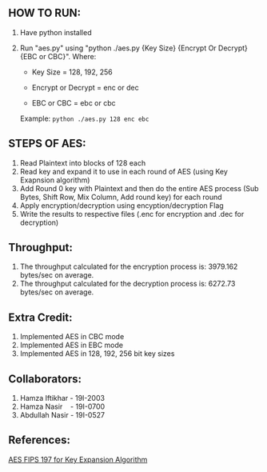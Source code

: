 ## HOW TO RUN:

1) Have python installed
2) Run "aes.py" using "python ./aes.py {Key Size} {Encrypt Or Decrypt} {EBC or CBC}".
   Where:
  
    - Key Size = 128, 192, 256

    - Encrypt or Decrypt = enc or dec

    - EBC or CBC = ebc or cbc

    Example: `python ./aes.py 128 enc ebc`

## STEPS OF AES:

1) Read Plaintext into blocks of 128 each
2) Read key and expand it to use in each round of AES (using Key Exapnsion algorithm)
3) Add Round 0 key with Plaintext and then do the entire AES process (Sub Bytes, Shift Row, Mix Column, Add round key) for each round
4) Apply encryption/decryption using encyption/decryption Flag
5) Write the results to respective files (.enc for encryption and .dec for decryption)

## Throughput:
1) The throughput calculated for the encryption process is: 3979.162 bytes/sec on average.
2) The throughput calculated for the decryption process is: 6272.73 bytes/sec on average.

## Extra Credit:

1) Implemented AES in CBC mode
2) Implemented AES in EBC mode
3) Implemented AES in 128, 192, 256 bit key sizes

## Collaborators:

1) Hamza Iftikhar - 19I-2003
2) Hamza Nasir&nbsp;&nbsp;&nbsp;&nbsp;- 19I-0700
3) Abdullah Nasir - 19I-0527


## References:
[AES FIPS 197 for Key Expansion Algorithm](https://www.google.com/url?sa=t&rct=j&q=&esrc=s&source=web&cd=&cad=rja&uact=8&ved=2ahUKEwiZws_X2ev6AhUMiGMGHdPzC0IQFnoECBYQAQ&url=https%3A%2F%2Fnvlpubs.nist.gov%2Fnistpubs%2Ffips%2Fnist.fips.197.pdf&usg=AOvVaw0J97nT9qC7WdbmybdjrXHE)
